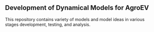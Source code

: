 ## Development of Dynamical Models for AgroEV
This repository contains variety of models and model ideas in various stages development, testing, and analysis. 


